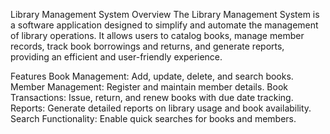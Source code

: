 Library Management System
Overview
The Library Management System is a software application designed to simplify and automate the management of library operations. It allows users to catalog books, manage member records, track book borrowings and returns, and generate reports, providing an efficient and user-friendly experience.

Features
Book Management: Add, update, delete, and search books.
Member Management: Register and maintain member details.
Book Transactions: Issue, return, and renew books with due date tracking.
Reports: Generate detailed reports on library usage and book availability.
Search Functionality: Enable quick searches for books and members.
